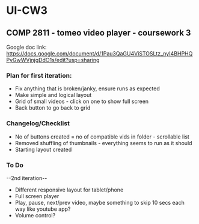 # UI-CW3

## COMP 2811 - tomeo video player - coursework 3

Google doc link: https://docs.google.com/document/d/1Pau3QaGU4ViSTOSLtz_nyI4BHPHQPyGwWVjnjgDdO1s/edit?usp=sharing

### Plan for first iteration:
- Fix anything that is broken/janky, ensure runs as expected
- Make simple and logical layout
- Grid of small videos - click on one to show full screen
- Back button to go back to grid


### Changelog/Checklist
- No of buttons created = no of compatible vids in folder - scrollable list
- Removed shuffling of thumbnails - everything seems to run as it should
- Starting layout created


### To Do
--2nd iteration--
- Different responsive layout for tablet/phone
- Full screen player
- Play, pause, next/prev video, maybe something to skip 10 secs each way like youtube app?
- Volume control?

